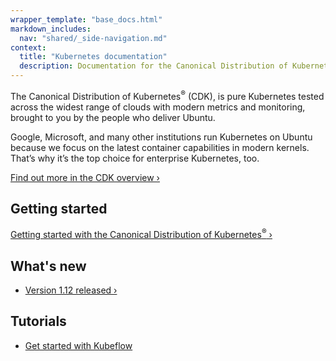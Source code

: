 ```yaml
---
wrapper_template: "base_docs.html"
markdown_includes:
  nav: "shared/_side-navigation.md"
context:
  title: "Kubernetes documentation"
  description: Documentation for the Canonical Distribution of Kubernetes.
---
```


The Canonical Distribution of Kubernetes<sup>&reg;</sup> (CDK), is pure Kubernetes tested across the widest range of clouds with modern metrics and monitoring, brought to you by the people who deliver Ubuntu.

Google, Microsoft, and many other institutions run Kubernetes on Ubuntu because we focus on the latest container capabilities in modern kernels. That’s why it’s the top choice for enterprise Kubernetes, too.

[Find out more in the CDK overview&nbsp;&rsaquo;](/kubernetes/docs/overview)

## Getting started

[Getting started with the Canonical Distribution of Kubernetes<sup>&reg;</sup>&nbsp;&rsaquo;](/kubernetes/docs/quickstart)

## What's new

- [Version 1.12 released&nbsp;&rsaquo;](/kubernetes/docs/news)

## Tutorials

- [Get started with Kubeflow](https://tutorials.ubuntu.com/tutorial/get-started-kubeflow#0)

<img src="https://assets.ubuntu.com/v1/843c77b6-juju-at-a-glace.svg" style="float:right; margin-left: 2rem; border: 0" alt="">
